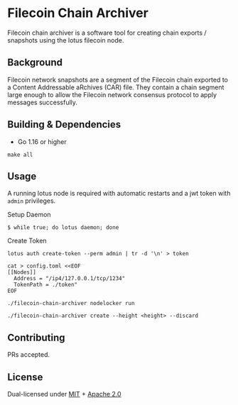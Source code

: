 # Filecoin Chain Archiver

Filecoin chain archiver is a software tool for creating chain exports / snapshots using the lotus filecoin node.

## Background

Filecoin network snapshots are a segment of the Filecoin chain exported to a Content Addressable aRchives (CAR) file.
They contain a chain segment large enough to allow the Filecoin network consensus protocol to apply messages
successfully.

## Building & Dependencies

- Go 1.16 or higher

```
make all
```

## Usage

A running lotus node is required with automatic restarts and a jwt token with `admin` privileges.

Setup Daemon
```
$ while true; do lotus daemon; done
```

Create Token
```
lotus auth create-token --perm admin | tr -d '\n' > token
```

```
cat > config.toml <<EOF
[[Nodes]]
  Address = "/ip4/127.0.0.1/tcp/1234"
  TokenPath = ./token"
EOF
```

```
./filecoin-chain-archiver nodelocker run
```

```
./filecoin-chain-archiver create --height <height> --discard
```

## Contributing

PRs accepted.

## License

Dual-licensed under [MIT](https://github.com/filecoin-project/filecoin-chain-archiver/blob/master/LICENSE-MIT) + [Apache 2.0](https://github.com/filecoin-project/filecoin-chain-archiver/blob/master/LICENSE-APACHE)
